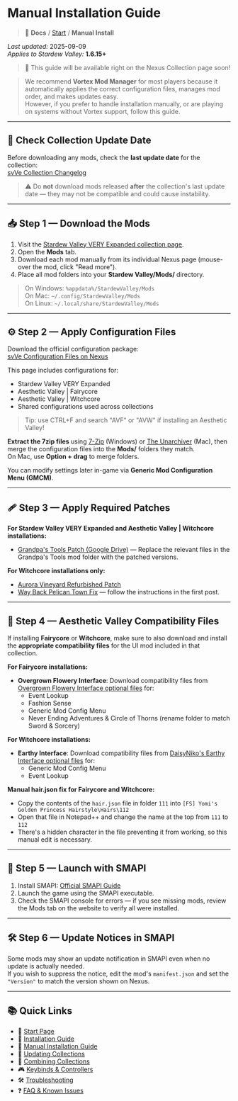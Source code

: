 # Manual Installation Guide

> 📂 **Docs** / [Start](/start.md) / **Manual Install**

*Last updated:* 2025-09-09  
*Applies to Stardew Valley:* **1.6.15+**  

> 📖 This guide will be available right on the Nexus Collection page soon!

> We recommend **Vortex Mod Manager** for most players because it automatically applies the correct configuration files, manages mod order, and makes updates easy.  
> However, if you prefer to handle installation manually, or are playing on systems without Vortex support, follow this guide.

---

## 📅 Check Collection Update Date

Before downloading any mods, check the **last update date** for the collection:  
[svVe Collection Changelog](https://www.nexusmods.com/games/stardewvalley/collections/tckf0m/revisions/87/changelog)  

> ⚠️ Do **not** download mods released **after** the collection's last update date — they may not be compatible and could cause instability.

---

## 📥 Step 1 — Download the Mods

1. Visit the [Stardew Valley VERY Expanded collection page](https://next.nexusmods.com/stardewvalley/collections/tckf0m).  
2. Open the **Mods** tab.  
3. Download each mod manually from its individual Nexus page (mouse-over the mod, click "Read more").  
4. Place all mod folders into your **Stardew Valley/Mods/** directory.

> On Windows: `%appdata%/StardewValley/Mods`  
> On Mac: `~/.config/StardewValley/Mods`  
> On Linux: `~/.local/share/StardewValley/Mods`

---

## ⚙️ Step 2 — Apply Configuration Files

Download the official configuration package:  
[svVe Configuration Files on Nexus](https://www.nexusmods.com/stardewvalley/mods/20870)  

This page includes configurations for:
- Stardew Valley VERY Expanded  
- Aesthetic Valley | Fairycore  
- Aesthetic Valley | Witchcore  
- Shared configurations used across collections

> Tip: use CTRL+F and search "AVF" or "AVW" if installing an Aesthetic Valley!

**Extract the 7zip files** using [7-Zip](https://www.7-zip.org/) (Windows) or [The Unarchiver](https://theunarchiver.com/) (Mac), then merge the configuration files into the **Mods/** folders they match.  
On Mac, use **Option + drag** to merge folders.

You can modify settings later in-game via **Generic Mod Configuration Menu (GMCM)**.

---

## 🩹 Step 3 — Apply Required Patches

**For Stardew Valley VERY Expanded and Aesthetic Valley | Witchcore installations:**
- [Grandpa's Tools Patch (Google Drive)](https://drive.google.com/file/d/1F7OcaaxAqz8B8ifIGGSgqWYe9dOMI5wH/view) — Replace the relevant files in the Grandpa's Tools mod folder with the patched versions.

**For Witchcore installations only:**
- [Aurora Vineyard Refurbished Patch](https://drive.google.com/file/d/1ekcuFIlk5gEZry8_Gabh9204065LE22Y/view)  
- [Way Back Pelican Town Fix](https://www.nexusmods.com/stardewvalley/mods/7332?tab=posts) — follow the instructions in the first post.

---

## 🎨 Step 4 — Aesthetic Valley Compatibility Files

If installing **Fairycore** or **Witchcore**, make sure to also download and install the **appropriate compatibility files** for the UI mod included in that collection.

**For Fairycore installations:**
- **Overgrown Flowery Interface**: Download compatibility files from [Overgrown Flowery Interface optional files](https://www.nexusmods.com/stardewvalley/mods/6166?tab=files) for:
  - Event Lookup
  - Fashion Sense
  - Generic Mod Config Menu
  - Never Ending Adventures & Circle of Thorns (rename folder to match Sword & Sorcery)

**For Witchcore installations:**
- **Earthy Interface**: Download compatibility files from [DaisyNiko's Earthy Interface optional files](https://www.nexusmods.com/stardewvalley/mods/13658?tab=files) for:
  - Generic Mod Config Menu
  - Event Lookup

**Manual hair.json fix for Fairycore and Witchcore:**
- Copy the contents of the `hair.json` file in folder `111` into `[FS] Yomi's Golden Princess Hairstyle\Hairs\112`
- Open that file in Notepad++ and change the name at the top from `111` to `112`
- There's a hidden character in the file preventing it from working, so this manual edit is necessary.

---

## 🧪 Step 5 — Launch with SMAPI

1. Install SMAPI: [Official SMAPI Guide](https://stardewvalleywiki.com/Modding:Installing_SMAPI)  
2. Launch the game using the SMAPI executable.  
3. Check the SMAPI console for errors — if you see missing mods, review the Mods tab on the website to verify all were installed.

---

## 🛠️ Step 6 — Update Notices in SMAPI

Some mods may show an update notification in SMAPI even when no update is actually needed.  
If you wish to suppress the notice, edit the mod's `manifest.json` and set the `"Version"` to match the version shown on Nexus.

---

## 📚 Quick Links

- 🌾 [Start Page](/start.md)  
- 🚀 [Installation Guide](/install.md)  
- 🧩 [Manual Installation Guide](/manual-install.md)  
- 🔄 [Updating Collections](/updating.md)  
- 🔀 [Combining Collections](/combining.md)  
- 🎮 [Keybinds & Controllers](/keybinds.md)  
- 🛠️ [Troubleshooting](/troubleshooting.md)  
- ❓ [FAQ & Known Issues](/faq-and-known-issues.md)

